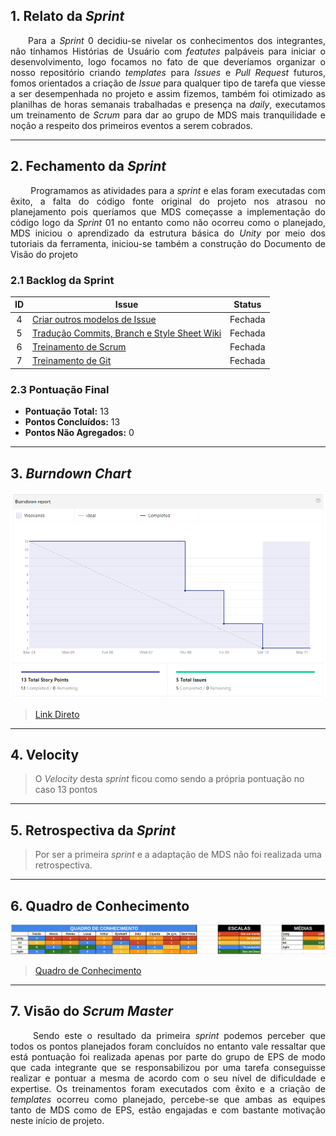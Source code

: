 ## 1. Relato da _Sprint_

<p align="justify">&emsp;&emsp;Para a <i>Sprint</i> 0 decidiu-se nivelar os conhecimentos dos integrantes, não tínhamos Histórias de Usuário com <i>featutes</i> palpáveis para iniciar o desenvolvimento, logo focamos no fato de que deveríamos organizar o nosso repositório criando <i>templates</i> para  <i>Issues</i> e <i>Pull Request</i> futuros, fomos orientados a criação de <i>Issue</i> para qualquer tipo de tarefa que viesse a ser desempenhada no projeto e assim fizemos, também foi otimizado as planilhas de horas semanais trabalhadas e presença na <i>daily</i>, executamos um treinamento de <i>Scrum</i> para dar ao grupo de MDS mais tranquilidade e noção a respeito dos primeiros eventos a serem cobrados. </p>


------------

## 2. Fechamento da _Sprint_
<p align="justify">&emsp;&emsp; Programamos as atividades para a <i>sprint</i> e elas foram executadas com êxito, a falta do código fonte original do projeto nos atrasou no planejamento pois queríamos que MDS começasse a implementação do código logo da <i>Sprint</i> 01  no entanto como não ocorreu como o planejado, MDS iniciou o aprendizado da estrutura básica do <i>Unity</i> por meio dos tutoriais da ferramenta, iniciou-se também a construção do Documento de Visão do projeto</p>

### 2.1 Backlog da Sprint

| ID | Issue | Status |
|:--:| ------- | :----: |
| 4 | [Criar outros modelos de Issue](https://github.com/fga-gpp-mds/2018.1-Reabilitacao-Motora/issues/4) | Fechada |
| 5 | [Tradução Commits, Branch e Style Sheet Wiki](https://github.com/fga-gpp-mds/2018.1-Reabilitacao-Motora/issues/5) | Fechada |
| 6 | [Treinamento de Scrum](https://github.com/fga-gpp-mds/2018.1-Reabilitacao-Motora/issues/6) | Fechada |
| 7 | [Treinamento de Git](https://github.com/fga-gpp-mds/2018.1-Reabilitacao-Motora/issues/7) | Fechada |

### 2.3 Pontuação Final

* __Pontuação Total:__ 13
* __Pontos Concluídos:__ 13
* __Pontos Não Agregados:__ 0

------------

## 3. _Burndown Chart_


![](https://raw.githubusercontent.com/RomeuCarvalhoAntunes/2018.1-Reabilitacao-Motora/master/docs/imagens/Burndown/Sprint_00.png)

>[Link Direto](https://github.com/fga-gpp-mds/2018.1-Reabilitacao-Motora/milestone/1#reports?report=burndown&milestoneId=3179751&showPRs=false)

------------

## 4. Velocity

> O _Velocity_ desta _sprint_ ficou como sendo a própria pontuação no caso 13 pontos

------------

## 5. Retrospectiva da _Sprint_

> Por ser a primeira _sprint_ e a adaptação de MDS não foi realizada uma retrospectiva.

------------

## 6. Quadro de Conhecimento

![](https://raw.githubusercontent.com/RomeuCarvalhoAntunes/2018.1-Reabilitacao-Motora/master/docs/imagens/Quadro%20de%20Conhecimento/Quadro_Conhecimento_00.png)

>[Quadro de Conhecimento](https://raw.githubusercontent.com/RomeuCarvalhoAntunes/2018.1-Reabilitacao-Motora/master/docs/imagens/Quadro%20de%20Conhecimento/Quadro_Conhecimento_00.png)
---

## 7. Visão do _Scrum Master_

<p align="justify">&emsp;&emsp; Sendo este o resultado da primeira <i>sprint</i> podemos perceber que todos os pontos planejados foram concluídos no entanto vale ressaltar que está pontuação foi realizada apenas por parte do grupo de EPS de modo que cada integrante que se responsabilizou por uma tarefa conseguisse realizar e pontuar a mesma de acordo com o seu nível de dificuldade e expertise. Os treinamentos foram executados com êxito e a criação de <i>templates</i> ocorreu como planejado, percebe-se que ambas as equipes tanto de MDS como de EPS, estão engajadas e com bastante motivação neste início de projeto.  </p>
